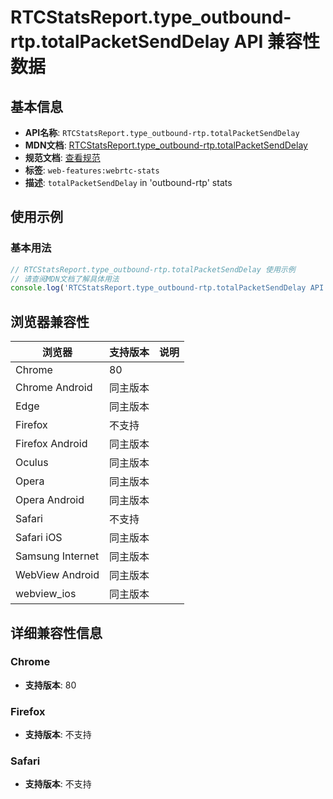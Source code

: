 # RTCStatsReport.type_outbound-rtp.totalPacketSendDelay API 兼容性数据

## 基本信息

- **API名称**: `RTCStatsReport.type_outbound-rtp.totalPacketSendDelay`
- **MDN文档**: [RTCStatsReport.type_outbound-rtp.totalPacketSendDelay](https://developer.mozilla.org/docs/Web/API/RTCOutboundRtpStreamStats/totalPacketSendDelay)
- **规范文档**: [查看规范](https://w3c.github.io/webrtc-stats/#dom-rtcoutboundrtpstreamstats-totalpacketsenddelay)
- **标签**: `web-features:webrtc-stats`
- **描述**: `totalPacketSendDelay` in 'outbound-rtp' stats

## 使用示例

### 基本用法

```javascript
// RTCStatsReport.type_outbound-rtp.totalPacketSendDelay 使用示例
// 请查阅MDN文档了解具体用法
console.log('RTCStatsReport.type_outbound-rtp.totalPacketSendDelay API');
```

## 浏览器兼容性

| 浏览器 | 支持版本 | 说明 |
|--------|----------|------|
| Chrome | 80 |  |
| Chrome Android | 同主版本 |  |
| Edge | 同主版本 |  |
| Firefox | 不支持 |  |
| Firefox Android | 同主版本 |  |
| Oculus | 同主版本 |  |
| Opera | 同主版本 |  |
| Opera Android | 同主版本 |  |
| Safari | 不支持 |  |
| Safari iOS | 同主版本 |  |
| Samsung Internet | 同主版本 |  |
| WebView Android | 同主版本 |  |
| webview_ios | 同主版本 |  |

## 详细兼容性信息

### Chrome

- **支持版本**: 80

### Firefox

- **支持版本**: 不支持

### Safari

- **支持版本**: 不支持

